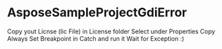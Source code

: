 # AsposeSampleProjectGdiError
Copy yout Licnse (lic File) in License folder
Select under Properties Copy Always
Set Breakpoint in Catch and run it
Wait for Exception :)

